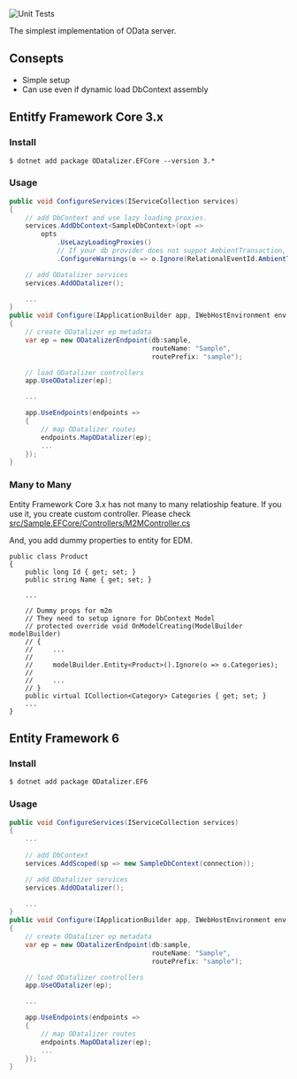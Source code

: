 ![Unit Tests](https://github.com/commerble/ODatalizer/workflows/test/badge.svg)

The simplest implementation of OData server.

## Consepts

* Simple setup
* Can use even if dynamic load DbContext assembly

## Entitfy Framework Core 3.x

### Install

    $ dotnet add package ODatalizer.EFCore --version 3.*

### Usage

```cs:Startup.cs
public void ConfigureServices(IServiceCollection services)
{
    // add DbContext and use lazy loading proxies.
    services.AddDbContext<SampleDbContext>(opt => 
        opts
            .UseLazyLoadingProxies()
            // If your db provider does not suppot AmbientTransaction, ignore the warning.
            .ConfigureWarnings(o => o.Ignore(RelationalEventId.AmbientTransactionWarning)));

    // add ODatalizer services
    services.AddODatalizer();

    ...
}
public void Configure(IApplicationBuilder app, IWebHostEnvironment env, SampleDbContext sample)
{
    // create ODatalizer ep metadata
    var ep = new ODatalizerEndpoint(db:sample, 
                                    routeName: "Sample", 
                                    routePrefix: "sample");

    // load ODatalizer controllers
    app.UseODatalizer(ep);

    ...

    app.UseEndpoints(endpoints =>
    {
        // map ODatalizer routes
        endpoints.MapODatalizer(ep);
        ...
    });
}
```

### Many to Many

Entity Framework Core 3.x has not many to many relatioship feature. If you use it, you create custom controller. 
Please check [src/Sample.EFCore/Controllers/M2MController.cs](https://github.com/commerble/ODatalizer/blob/master/src/Sample.EFCore/Controllers/M2MController.cs)

And, you add dummy properties to entity for EDM.

```
public class Product
{
    public long Id { get; set; }
    public string Name { get; set; }

    ...

    // Dummy props for m2m
    // They need to setup ignore for DbContext Model
    // protected override void OnModelCreating(ModelBuilder modelBuilder)
    // {
    //     ...
    //
    //     modelBuilder.Entity<Product>().Ignore(o => o.Categories);
    //
    //     ...
    // }
    public virtual ICollection<Category> Categories { get; set; }
    ...
}
```

## Entity Framework 6

### Install

    $ dotnet add package ODatalizer.EF6

### Usage

```cs:Startup.cs
public void ConfigureServices(IServiceCollection services)
{
    ...
    
    // add DbContext
    services.AddScoped(sp => new SampleDbContext(connection));

    // add ODatalizer services
    services.AddODatalizer();

    ...
}
public void Configure(IApplicationBuilder app, IWebHostEnvironment env, SampleDbContext sample)
{
    // create ODatalizer ep metadata
    var ep = new ODatalizerEndpoint(db:sample, 
                                    routeName: "Sample", 
                                    routePrefix: "sample");

    // load ODatalizer controllers
    app.UseODatalizer(ep);

    ...

    app.UseEndpoints(endpoints =>
    {
        // map ODatalizer routes
        endpoints.MapODatalizer(ep);
        ...
    });
}
```